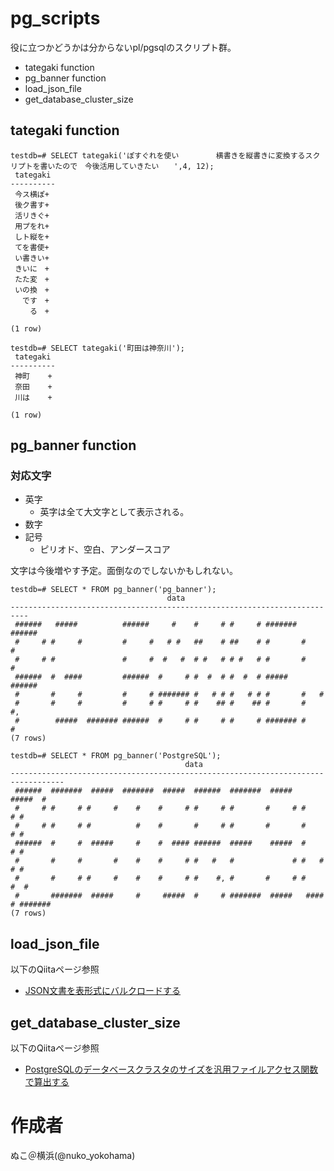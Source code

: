 # pg_scripts

役に立つかどうかは分からないpl/pgsqlのスクリプト群。

* tategaki function
* pg_banner function
* load_json_file
* get_database_cluster_size 

## tategaki function

```
testdb=# SELECT tategaki('ぽすぐれを使い　　　　　横書きを縦書きに変換するスクリプトを書いたので　今後活用していきたい　　',4, 12);
 tategaki 
----------
 今ス横ぽ+
 後ク書す+
 活リきぐ+
 用プをれ+
 しト縦を+
 てを書使+
 い書きい+
 きいに　+
 たた変　+
 いの換　+
 　です　+
 　　る　+
 
(1 row)

testdb=# SELECT tategaki('町田は神奈川');
 tategaki 
----------
 神町    +
 奈田    +
 川は    +
 
(1 row)

```

##  pg_banner function

### 対応文字

* 英字
  * 英字は全て大文字として表示される。
* 数字
* 記号
  * ピリオド、空白、アンダースコア


文字は今後増やす予定。面倒なのでしないかもしれない。

```
testdb=# SELECT * FROM pg_banner('pg_banner');
                                   data                                   
--------------------------------------------------------------------------
 ######   #####          ######     #    #     # #     # ####### ######  
 #     # #     #         #     #   # #   ##    # ##    # #       #     # 
 #     # #               #     #  #   #  # #   # # #   # #       #     # 
 ######  #  ####         ######  #     # #  #  # #  #  # #####   ######  
 #       #     #         #     # ####### #   # # #   # # #       #   #   
 #       #     #         #     # #     # #    ## #    ## #       #    #, 
 #        #####  ####### ######  #     # #     # #     # ####### #     # 
(7 rows)

testdb=# SELECT * FROM pg_banner('PostgreSQL');
                                       data                                       
----------------------------------------------------------------------------------
 ######  #######  #####  #######  #####  ######  #######  #####   #####  #       
 #     # #     # #     #    #    #     # #     # #       #     # #     # #       
 #     # #     # #          #    #       #     # #       #       #     # #       
 ######  #     #  #####     #    #  #### ######  #####    #####  #     # #       
 #       #     #       #    #    #     # #   #   #             # #   # # #       
 #       #     # #     #    #    #     # #    #, #       #     # #    #  #       
 #       #######  #####     #     #####  #     # #######  #####   #### # ####### 
(7 rows)

```

## load_json_file

以下のQiitaページ参照

* [JSON文書を表形式にバルクロードする](https://qiita.com/nuko_yokohama/items/d19059eb04e5faa30a2d)

## get_database_cluster_size

以下のQiitaページ参照

* [PostgreSQLのデータベースクラスタのサイズを汎用ファイルアクセス関数で算出する](https://qiita.com/nuko_yokohama/items/ef1e9f4941102f18f987)

# 作成者
ぬこ＠横浜(@nuko_yokohama)

